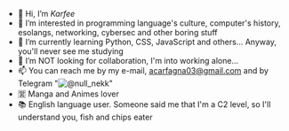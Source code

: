 - 👋 Hi, I’m *Karfee*
- 👀 I’m interested in programming language's culture, computer's history, esolangs, networking, cybersec and other boring stuff
- 🌱 I’m currently learning Python, CSS, JavaScript and others... Anyway, you'll never see me studying
- 💞️ I’m NOT looking for collaboration, I'm into working alone...
- 📫 You can reach me by my e-mail, acarfagna03@gmail.com and by Telegram "![**@null_nekk**](https://t.me/null_nekk)"
- 🈺 Manga and Animes lover
- 📚 English language user. Someone said me that I'm a C2 level, so I'll understand you, fish and chips eater
